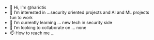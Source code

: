 - 👋 Hi, I’m @harictis
- 👀 I’m interested in ...security oriented projects and AI and ML projects
fun to work
- 🌱 I’m currently learning ...
new tech in security side
- 💞️ I’m looking to collaborate on ...
none 
- 📫 How to reach me ...

<!---
harictis/harictis is a ✨ special ✨ repository because its `README.md` (this file) appears on your GitHub profile.
You can click the Preview link to take a look at your changes.
--->
